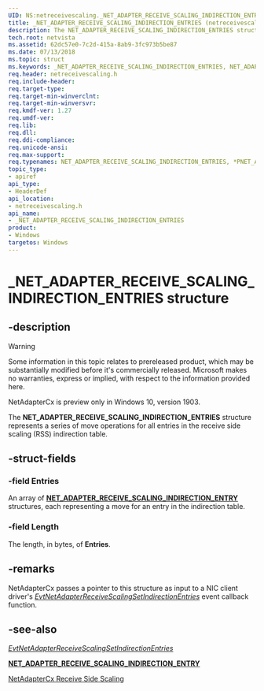 ```yaml
---
UID: NS:netreceivescaling._NET_ADAPTER_RECEIVE_SCALING_INDIRECTION_ENTRIES
title: _NET_ADAPTER_RECEIVE_SCALING_INDIRECTION_ENTRIES (netreceivescaling.h)
description: The NET_ADAPTER_RECEIVE_SCALING_INDIRECTION_ENTRIES structure represents a series of move operations for all entries in the receive side scaling (RSS) indirection table. 
tech.root: netvista
ms.assetid: 62dc57e0-7c2d-415a-8ab9-3fc973b5be87
ms.date: 07/13/2018
ms.topic: struct
ms.keywords: _NET_ADAPTER_RECEIVE_SCALING_INDIRECTION_ENTRIES, NET_ADAPTER_RECEIVE_SCALING_INDIRECTION_ENTRIES, *PNET_ADAPTER_RECEIVE_SCALING_INDIRECTION_ENTRIES, 
req.header: netreceivescaling.h
req.include-header:
req.target-type:
req.target-min-winverclnt:
req.target-min-winversvr:
req.kmdf-ver: 1.27
req.umdf-ver:
req.lib:
req.dll:
req.ddi-compliance:
req.unicode-ansi:
req.max-support:
req.typenames: NET_ADAPTER_RECEIVE_SCALING_INDIRECTION_ENTRIES, *PNET_ADAPTER_RECEIVE_SCALING_INDIRECTION_ENTRIES
topic_type: 
- apiref
api_type: 
- HeaderDef
api_location:
- netreceivescaling.h
api_name: 
- _NET_ADAPTER_RECEIVE_SCALING_INDIRECTION_ENTRIES
product:
- Windows
targetos: Windows
---
```


# _NET_ADAPTER_RECEIVE_SCALING_INDIRECTION_ENTRIES structure

## -description
> [!WARNING]
> Some information in this topic relates to prereleased product, which may be substantially modified before it's commercially released. Microsoft makes no warranties, express or implied, with respect to the information provided here.
>
> NetAdapterCx is preview only in Windows 10, version 1903.

The **NET_ADAPTER_RECEIVE_SCALING_INDIRECTION_ENTRIES** structure represents a series of move operations for all entries in the receive side scaling (RSS) indirection table. 

## -struct-fields

### -field Entries
An array of [**NET_ADAPTER_RECEIVE_SCALING_INDIRECTION_ENTRY**](ns-netreceivescaling-_net_adapter_receive_scaling_indirection_entry.md) structures, each representing a move for an entry in the indirection table.

### -field Length
The length, in bytes, of **Entries**.

## -remarks
NetAdapterCx passes a pointer to this structure as input to a NIC client driver's *[EvtNetAdapterReceiveScalingSetIndirectionEntries](nc-netreceivescaling-evt_net_adapter_receive_scaling_set_indirection_entries.md)* event callback function.



## -see-also
*[EvtNetAdapterReceiveScalingSetIndirectionEntries](nc-netreceivescaling-evt_net_adapter_receive_scaling_set_indirection_entries.md)*

[**NET_ADAPTER_RECEIVE_SCALING_INDIRECTION_ENTRY**](ns-netreceivescaling-_net_adapter_receive_scaling_indirection_entry.md)

[NetAdapterCx Receive Side Scaling](https://docs.microsoft.com/windows-hardware/drivers/netcx/netadaptercx-receive-side-scaling-rss-)
